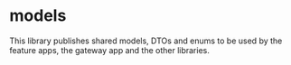 # models

This library publishes shared models, DTOs and enums to be used by the feature apps, the gateway app and the other libraries.

